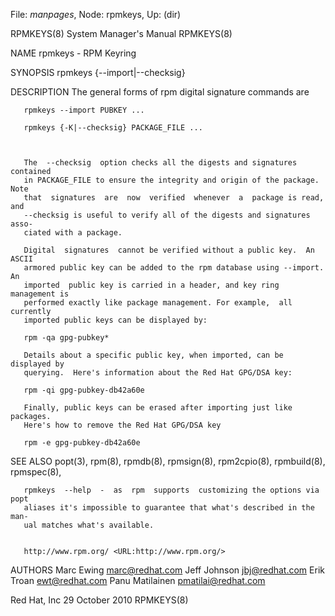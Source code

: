 File: *manpages*,  Node: rpmkeys,  Up: (dir)

RPMKEYS(8)                  System Manager's Manual                 RPMKEYS(8)



NAME
       rpmkeys - RPM Keyring

SYNOPSIS
       rpmkeys {--import|--checksig}


DESCRIPTION
       The general forms of rpm digital signature commands are

       rpmkeys --import PUBKEY ...

       rpmkeys {-K|--checksig} PACKAGE_FILE ...



       The  --checksig  option checks all the digests and signatures contained
       in PACKAGE_FILE to ensure the integrity and origin of the package. Note
       that  signatures  are  now  verified  whenever  a  package is read, and
       --checksig is useful to verify all of the digests and signatures  asso‐
       ciated with a package.

       Digital  signatures  cannot be verified without a public key.  An ASCII
       armored public key can be added to the rpm database using --import.  An
       imported  public key is carried in a header, and key ring management is
       performed exactly like package management. For example,  all  currently
       imported public keys can be displayed by:

       rpm -qa gpg-pubkey*

       Details about a specific public key, when imported, can be displayed by
       querying.  Here's information about the Red Hat GPG/DSA key:

       rpm -qi gpg-pubkey-db42a60e

       Finally, public keys can be erased after importing just like  packages.
       Here's how to remove the Red Hat GPG/DSA key

       rpm -e gpg-pubkey-db42a60e

SEE ALSO
       popt(3),
       rpm(8),
       rpmdb(8),
       rpmsign(8),
       rpm2cpio(8),
       rpmbuild(8),
       rpmspec(8),

       rpmkeys  --help  -  as  rpm  supports  customizing the options via popt
       aliases it's impossible to guarantee that what's described in the  man‐
       ual matches what's available.


       http://www.rpm.org/ <URL:http://www.rpm.org/>

AUTHORS
       Marc Ewing <marc@redhat.com>
       Jeff Johnson <jbj@redhat.com>
       Erik Troan <ewt@redhat.com>
       Panu Matilainen <pmatilai@redhat.com>



Red Hat, Inc                    29 October 2010                     RPMKEYS(8)
